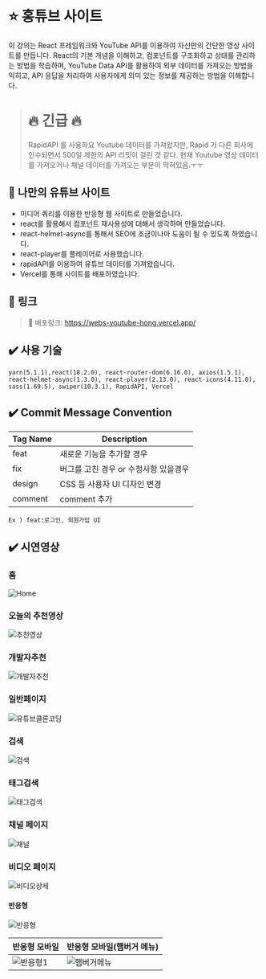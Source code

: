 # ⭐️ 홍튜브 사이트

이 강의는 React 프레임워크와 YouTube API를 이용하여 자신만의 간단한 영상 사이트를 만듭니다. React의 기본 개념을 이해하고, 컴포넌트를 구조화하고 상태를 관리하는 방법을 학습하며,
YouTube Data API를 활용하여 외부 데이터를 가져오는 방법을 익히고, API 응답을 처리하여 사용자에게 의미 있는 정보를 제공하는 방법을 이해합니다.

> # 🔥 긴급 🔥
>
> RapidAPI 를 사용하요 Youtube 데이터를 가져왔지만,
> Rapid 가 다른 회사에 인수되면서 500일 제한의 API 리밋이 걸린 것 같다.
> 현재 Youtube 영상 데이터를 가져오거나 채널 데이터를 가져오는 부분이 막혀있음.ㅜㅜ

## 📌 나만의 유튜브 사이트

- 미디어 쿼리를 이용한 반응형 웹 사이트로 만들었습니다.
- react를 활용해서 컴포넌트 재사용성에 대해서 생각하며 만들었습니다.
- react-helmet-async를 통해서 SEO에 조금이나마 도움이 될 수 있도록 하였습니다.
- react-player를 플레이어로 사용했습니다.
- rapidAPI를 이용하여 유튜브 데이터를 가져왔습니다.
- Vercel를 통해 사이트를 배포하였습니다.

## 📖 링크

> 🔗 배포링크: https://webs-youtube-hong.vercel.app/ </br>

## ✔️ 사용 기술

```
yarn(5.1.1),react(18.2.0), react-router-dom(6.16.0), axios(1.5.1), react-helmet-async(1.3.0), react-player(2.13.0), react-icons(4.11.0), sass(1.69.5), swiper(10.3.1), RapidAPI, Vercel
```

## ✔️ Commit Message Convention

| Tag Name | Description                           |
| -------- | ------------------------------------- |
| feat     | 새로운 기능을 추가할 경우             |
| fix      | 버그를 고친 경우 or 수정사항 있을경우 |
| design   | CSS 등 사용자 UI 디자인 변경          |
| comment  | comment 추가                          |

`Ex ) feat:로그인, 회원가입 UI `

## ✔️ 시연영상

### 홈

![Home](https://github.com/Jae-hong-lee/youtube-clone/assets/72030487/6585d7db-6d3c-499d-95d2-95baeea5b325)

### 오늘의 추천영상

![추천영상](https://github.com/Jae-hong-lee/youtube-clone/assets/72030487/8375ee54-467e-49f6-998a-74adfd9a3b71)

### 개발자추천

![개발자추천](https://github.com/Jae-hong-lee/youtube-clone/assets/72030487/1ec76d74-c7d4-4f57-b3aa-f811b025d1ac)

### 일반페이지

![유튜브클론코딩](https://github.com/Jae-hong-lee/youtube-clone/assets/72030487/7dc590fb-9a74-4875-bfc7-e9fefdcec9bd)

### 검색

![검색](https://github.com/Jae-hong-lee/youtube-clone/assets/72030487/0c8130a7-d6ac-4e5c-982c-f7f1b07fba3e)

### 태그검색

![태그검색](https://github.com/Jae-hong-lee/youtube-clone/assets/72030487/5b998aff-3ba8-4521-9517-10224f7ec050)

### 채널 페이지

![채널](https://github.com/Jae-hong-lee/youtube-clone/assets/72030487/b75a6c18-81b1-4330-a43e-82a3cfb4374e)

### 비디오 페이지

![비디오상세](https://github.com/Jae-hong-lee/youtube-clone/assets/72030487/055822c0-ffb5-47a8-bbc6-726cef38c81a)

#### 반응형

![반응형](https://github.com/Jae-hong-lee/youtube-clone/assets/72030487/51d5b30e-97d2-4115-9d58-13bf4d9cf032)

| 반응형 모바일                                                                                                        | 반응형 모바일(햄버거 메뉴)                                                                                              |
| -------------------------------------------------------------------------------------------------------------------- | ----------------------------------------------------------------------------------------------------------------------- |
| ![반응형1](https://github.com/Jae-hong-lee/youtube-clone/assets/72030487/d4e2412c-69cf-4ac3-bc6f-4ee4870dbb68) | ![햄버거메뉴](https://github.com/Jae-hong-lee/youtube-clone/assets/72030487/4984ce70-c0e1-4b17-bf0a-a2e190025a2c) |
